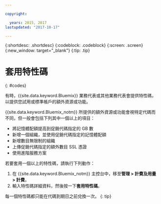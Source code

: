 ```yaml
---

copyright:

  years: 2015, 2017
lastupdated: "2017-10-17"

---
```


{:shortdesc: .shortdesc}
{:codeblock: .codeblock}
{:screen: .screen}
{:new_window: target="_blank"}
{:tip: .tip}

# 套用特性碼
{: #codes}

有時，{{site.data.keyword.Bluemix}} 業務代表或其他業務代表會提供特性碼，以提供您試用或標準帳戶的額外資源或功能。

{{site.data.keyword.Bluemix_notm}} 所提供的額外資源或功能會視特定代碼而不同，但一般會包括下列其中一個以上的項目：

  * 將記憶體配額提高到促銷代碼指定的 GB 數
  * 新增一個組織，並使用促銷代碼指定的記憶體配額
  * 新增數目無限制的組織
  * 上傳促銷代碼指定的額外數目 SSL 憑證
  * 使用進階服務方案

若要套用一個以上的特性碼，請執行下列動作：
1. 在 {{site.data.keyword.Bluemix_notm}} 主控台中，移至**管理 > 計費及用量 > 計費**。
2. 輸入特性碼詳細資料，然後按一下**套用特性碼**。

每一個特性碼都只能在代碼到期日之前兌換一次。
{: tip}
